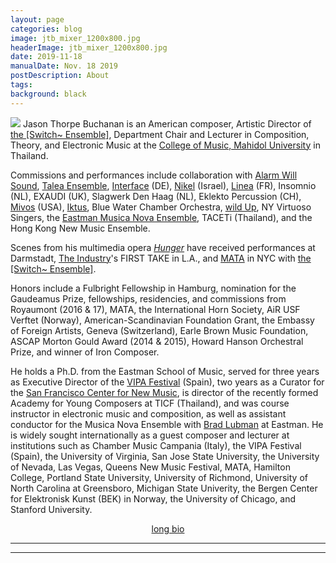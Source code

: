 ```yaml
---
layout: page
categories: blog
image: jtb_mixer_1200x800.jpg
headerImage: jtb_mixer_1200x800.jpg
date: 2019-11-18
manualDate: Nov. 18 2019
postDescription: About
tags:
background: black
---
```


<img class="float-sm-left col-sm-6 col-lg-5 p4-0 pb-3" src="{{ site.images }}/jtb-photos/jtb-royaumont-420x600-web.jpg">
Jason Thorpe Buchanan is an American composer, Artistic Director of <a href="http://www.switchensemble.com" target="blank"> the [Switch~ Ensemble]</a>, Department Chair and Lecturer in Composition, Theory, and Electronic Music at the <a href="https://www.music.mahidol.ac.th/en/" target="blank">College of Music, Mahidol University</a> in Thailand.

<!-- new sentence -->
Commissions and performances include collaboration with <a href="www.alarmwillsound.com" target="blank">Alarm Will Sound</a>, <a href="http://taleaensemble.org/" target="blank">Talea Ensemble</a>, <a href="http://www.ensembleinterface.com/" target="blank">Interface</a> (DE), <a href="http://www.ensemblenikel.com/" target="blank"> Nikel</a> (Israel), <a href="http://www.ensemble-linea.com/" target="blank">Linea</a> (FR), Insomnio (NL), EXAUDI (UK), Slagwerk Den Haag (NL), Eklekto Percussion (CH), <a href="http://www.mivosquartet.com/" target="blank">Mivos</a> (USA), <a href="http://www.iktuspercussion.com" target="blank">Iktus</a>, Blue Water Chamber Orchestra, <a href="http://wildup.la" target="blank">wild Up</a>, NY Virtuoso Singers, the <a href="http://www.esm.rochester.edu/ensembles/musicanova/" target="blank">Eastman Musica Nova Ensemble</a>, TACETi (Thailand), and the Hong Kong New Music Ensemble.

<!-- new sentence -->
Scenes from his multimedia opera <a href="http://www.hungeropera.com" target="blank"><em>Hunger</em></a> have received performances at Darmstadt, <a href="http://theindustryla.org" target="blank">The Industry</a>'s FIRST TAKE in L.A., and <a href="http://matafestival.org/mata-interval/" target="blank">MATA</a> in NYC with <a href="http://www.switchensemble.com" target="blank">the [Switch~ Ensemble]</a>.

<!-- new sentence -->
Honors include a Fulbright Fellowship in Hamburg, nomination for the Gaudeamus Prize, fellowships, residencies, and commissions from Royaumont (2016 & 17), MATA, the International Horn Society, AiR USF Verftet (Norway), American-Scandinavian Foundation Grant, the Embassy of Foreign Artists, Geneva (Switzerland), Earle Brown Music Foundation, ASCAP Morton Gould Award (2014 & 2015), Howard Hanson Orchestral Prize, and winner of Iron Composer.

<!-- new sentence -->
He holds a Ph.D. from the Eastman School of Music, served for three years as Executive Director of the <a href="http://www.vipafestival.org" target="blank">VIPA Festival</a> (Spain), two years as a Curator for the <a href="http://centerfornewmusic.com/" target="blank">San Francisco Center for New Music</a>, is director of the recently formed Academy for Young Composers at TICF (Thailand), and was course instructor in electronic music and composition, as well as assistant conductor for the Musica Nova Ensemble with <a href="http://bradlubman.me/" target="blank">Brad Lubman</a> at Eastman. He is widely sought internationally as a guest composer and lecturer at institutions such as Chamber Music Campania (Italy), the VIPA Festival (Spain), the University of Virginia, San Jose State University, the University of Nevada, Las Vegas, Queens New Music Festival, MATA, Hamilton College, Portland State University, University of Richmond, University of North Carolina at Greensboro, Michigan State Univerity, the Bergen Center for Elektronisk Kunst (BEK) in Norway, the University of Chicago, and Stanford University.



<center> <a href="long-bio">long bio</a>




________________
<!--

<div class="accordion" id="myaccordion">

  <div class="card">
    <div class="card-header" id="headingOne">
      <h5 class="mb-0">
        <button class="btn btn-link" type="button" data-toggle="collapse" data-target="#collapseOne" aria-expanded="true" aria-controls="collapseOne">
          Collapse Title
        </button>
      </h5>
    </div>
    <div id="collapseOne" class="collapse" aria-labelledby="headingOne" data-parent="#myaccordion">
      <div class="card-body">
        Collapsible content
      </div>
    </div>
  </div>



  <div class="card">
    <div class="card-header" id="headingN">
      <h5 class="mb-0">
        <button class="btn btn-link collapsed" type="button" data-toggle="collapse" data-target="#collapseN" aria-expanded="false" aria-controls="collapseN">
          Another Collapse Title
        </button>
      </h5>
    </div>
    <div id="collapseN" class="collapse" aria-labelledby="headingN" data-parent="#myaccordion">
      <div class="card-body">
        More collapsible content
      </div>
    </div>
  </div>

</div>

<details>
  <summary>*all-forgetting-is-retrieval* (2019)</summary>
for ensemble and augmented conductor was commissioned by the Thailand New Music and Arts Symposium, exploring the formation of human memory, retrieval, failure, and the emotional space of “lost” experiences—the inability to be truly present in a moment, or further commit to memory experiences that are simultaneously both formative and fleeting. The rapid loss of their fidelity is staggering, and this work attempt to confront that impermanence and decay.
</details> -->



________________






<!--
{% include soundcloud_player.html type="tracks" trackID=224985086 %}


<div class="col-sm-6 text-center mx-auto mb-3">
<em>O, Sabbath rest of Galilee!</em><br>
<em>O, calm of hills above,</em><br>
<em>Where Jesus knelt to share with Thee,</em><br>
<em>The silence of eternity</em><br>
<em>Interpreted by love.</em><br>
<em>Drop Thy still dews of quietness,</em><br>
<em>Till all our strivings cease:</em><br>
<em>Take from our souls the strain and stress,</em><br>
<em>And let our ordered lives confess,</em><br>
<em>The beauty of Thy peace.</em>
</div>

{% include soundcloud_player.html type="tracks" trackID=166775125 %}

<div class="col-sm-6 mx-auto">
  <figure class="figure">
    <img src="{{ site.images }}/sivan-post/bela-tarr.jpg" class="figure-img img-fluid">
    <figcaption class="figure-caption text-center">To read more about Bela Tarr's <em>The Turin Horse</em>, <a href="https://www.nytimes.com/2012/02/10/movies/the-turin-horse-from-bela-tarr.html">click here.</a></figcaption>
  </figure>
</div>

<img class="float-sm-right col-sm-6 col-lg-5 p4-0 pb-3" src="{{ site.images }}/sivan-post/Sivan-Eldar_01-2.jpg">
-->
